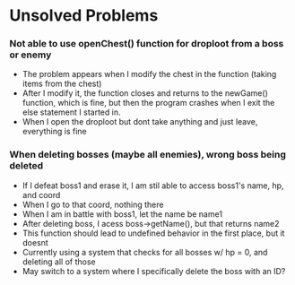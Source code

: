 # Unsolved Problems
### Not able to use openChest() function for droploot from a boss or enemy
- The problem appears when I modify the chest in the function (taking items from the chest)
- After I modify it, the function closes and returns to the newGame() function, which is fine, but then the program crashes when I exit the else statement I started in.
- When I open the droploot but dont take anything and just leave, everything is fine
  
### When deleting bosses (maybe all enemies), wrong boss being deleted
- If I defeat boss1 and erase it, I am stil able to access boss1's name, hp, and coord
- When I go to that coord, nothing there
- When I am in battle with boss1, let the name be name1
- After deleting boss, I acess boss->getName(), but that returns name2
- This function should lead to undefined behavior in the first place, but it doesnt
- Currently using a system that checks for all bosses w/ hp = 0, and deleting all of those
- May switch to a system where I specifically delete the boss with an ID?
